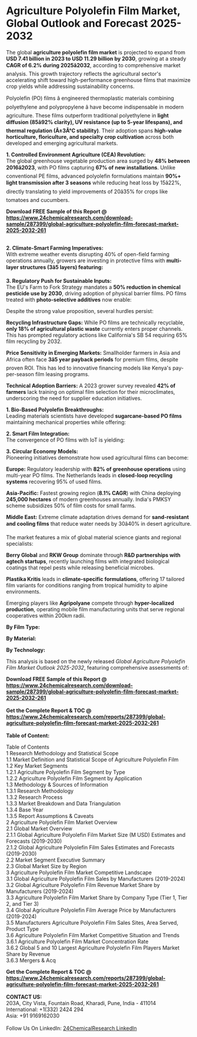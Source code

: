 <h1>Agriculture Polyolefin Film Market, Global Outlook and Forecast 2025-2032</h1><p>The global <strong>agriculture polyolefin film market</strong> is projected to expand from <strong>USD 7.41 billion in 2023 to USD 11.29 billion by 2030</strong>, growing at a steady <strong>CAGR of 6.2% during 2025â2032</strong>, according to comprehensive market analysis. This growth trajectory reflects the agricultural sector's accelerating shift toward high-performance greenhouse films that maximize crop yields while addressing sustainability concerns.</p><p>Polyolefin (PO) films â engineered thermoplastic materials combining polyethylene and polypropylene â have become indispensable in modern agriculture. These films outperform traditional polyethylene in <strong>light diffusion (85â92% clarity), UV resistance (up to 5-year lifespans), and thermal regulation (Â±3Â°C stability)</strong>. Their adoption spans <strong>high-value horticulture, floriculture, and specialty crop cultivation</strong> across both developed and emerging agricultural markets.</p><p><strong>1. Controlled Environment Agriculture (CEA) Revolution:</strong><br>
The global greenhouse vegetable production area surged by <strong>48% between 2016â2023</strong>, with PO films capturing <strong>67% of new installations</strong>. Unlike conventional PE films, advanced polyolefin formulations maintain <strong>90%+ light transmission after 3 seasons</strong> while reducing heat loss by 15â22%, directly translating to yield improvements of 20â35% for crops like tomatoes and cucumbers.</p><div><b>Download FREE Sample of this Report @ 
            <a href="https://www.24chemicalresearch.com/download-sample/287399/global-agriculture-polyolefin-film-forecast-market-2025-2032-261">
            https://www.24chemicalresearch.com/download-sample/287399/global-agriculture-polyolefin-film-forecast-market-2025-2032-261</a></b></div><br><p><strong>2. Climate-Smart Farming Imperatives:</strong><br>
With extreme weather events disrupting 40% of open-field farming operations annually, growers are investing in protective films with <strong>multi-layer structures (3â5 layers) featuring:</strong>
</p><p><strong>3. Regulatory Push for Sustainable Inputs:</strong><br>
The EU's Farm to Fork Strategy mandates a <strong>50% reduction in chemical pesticide use by 2030</strong>, driving adoption of physical barrier films. PO films treated with <strong>photo-selective additives</strong> now enable:
</p><p>Despite the strong value proposition, several hurdles persist:</p><p><strong>Recycling Infrastructure Gaps:</strong> While PO films are technically recyclable, <strong>only 18% of agricultural plastic waste</strong> currently enters proper channels. This has prompted regulatory actions like California's SB 54 requiring 65% film recycling by 2032.</p><p><strong>Price Sensitivity in Emerging Markets:</strong> Smallholder farmers in Asia and Africa often face <strong>3â5 year payback periods</strong> for premium films, despite proven ROI. This has led to innovative financing models like Kenya's pay-per-season film leasing programs.</p><p><strong>Technical Adoption Barriers:</strong> A 2023 grower survey revealed <strong>42% of farmers</strong> lack training on optimal film selection for their microclimates, underscoring the need for supplier education initiatives.</p><p><strong>1. Bio-Based Polyolefin Breakthroughs:</strong><br>
Leading materials scientists have developed <strong>sugarcane-based PO films</strong> maintaining mechanical properties while offering:
</p><p><strong>2. Smart Film Integration:</strong><br>
The convergence of PO films with IoT is yielding:
</p><p><strong>3. Circular Economy Models:</strong><br>
Pioneering initiatives demonstrate how used agricultural films can become:
</p><p><strong>Europe:</strong> Regulatory leadership with <strong>82% of greenhouse operations</strong> using multi-year PO films. The Netherlands leads in <strong>closed-loop recycling systems</strong> recovering 95% of used films.</p><p><strong>Asia-Pacific:</strong> Fastest growing region (<strong>8.1% CAGR</strong>) with China deploying <strong>245,000 hectares</strong> of modern greenhouses annually. India's PMKSY scheme subsidizes 50% of film costs for small farms.</p><p><strong>Middle East:</strong> Extreme climate adaptation drives demand for <strong>sand-resistant and cooling films</strong> that reduce water needs by 30â40% in desert agriculture.</p><p>The market features a mix of global material science giants and regional specialists:</p><p><strong>Berry Global</strong> and <strong>RKW Group</strong> dominate through <strong>R&amp;D partnerships with agtech startups</strong>, recently launching films with integrated biological coatings that repel pests while releasing beneficial microbes.</p><p><strong>Plastika Kritis</strong> leads in <strong>climate-specific formulations</strong>, offering 17 tailored film variants for conditions ranging from tropical humidity to alpine environments.</p><p>Emerging players like <strong>Agripolyane</strong> compete through <strong>hyper-localized production</strong>, operating mobile film manufacturing units that serve regional cooperatives within 200km radii.</p><p><strong>By Film Type:</strong></p><p><strong>By Material:</strong></p><p><strong>By Technology:</strong></p><p>This analysis is based on the newly released <em>Global Agriculture Polyolefin Film Market Outlook 2025-2032</em>, featuring comprehensive assessments of:
</p><div><b>Download FREE Sample of this Report @ 
            <a href="https://www.24chemicalresearch.com/download-sample/287399/global-agriculture-polyolefin-film-forecast-market-2025-2032-261">
            https://www.24chemicalresearch.com/download-sample/287399/global-agriculture-polyolefin-film-forecast-market-2025-2032-261</a></b></div><br><div><b>Get the Complete Report & TOC @ 
            <a href="https://www.24chemicalresearch.com/reports/287399/global-agriculture-polyolefin-film-forecast-market-2025-2032-261">
            https://www.24chemicalresearch.com/reports/287399/global-agriculture-polyolefin-film-forecast-market-2025-2032-261</a></b></div><br>
            <b>Table of Content:</b><p>Table of Contents<br />
1 Research Methodology and Statistical Scope<br />
1.1 Market Definition and Statistical Scope of Agriculture Polyolefin Film<br />
1.2 Key Market Segments<br />
1.2.1 Agriculture Polyolefin Film Segment by Type<br />
1.2.2 Agriculture Polyolefin Film Segment by Application<br />
1.3 Methodology & Sources of Information<br />
1.3.1 Research Methodology<br />
1.3.2 Research Process<br />
1.3.3 Market Breakdown and Data Triangulation<br />
1.3.4 Base Year<br />
1.3.5 Report Assumptions & Caveats<br />
2 Agriculture Polyolefin Film Market Overview<br />
2.1 Global Market Overview<br />
2.1.1 Global Agriculture Polyolefin Film Market Size (M USD) Estimates and Forecasts (2019-2030)<br />
2.1.2 Global Agriculture Polyolefin Film Sales Estimates and Forecasts (2019-2030)<br />
2.2 Market Segment Executive Summary<br />
2.3 Global Market Size by Region<br />
3 Agriculture Polyolefin Film Market Competitive Landscape<br />
3.1 Global Agriculture Polyolefin Film Sales by Manufacturers (2019-2024)<br />
3.2 Global Agriculture Polyolefin Film Revenue Market Share by Manufacturers (2019-2024)<br />
3.3 Agriculture Polyolefin Film Market Share by Company Type (Tier 1, Tier 2, and Tier 3)<br />
3.4 Global Agriculture Polyolefin Film Average Price by Manufacturers (2019-2024)<br />
3.5 Manufacturers Agriculture Polyolefin Film Sales Sites, Area Served, Product Type<br />
3.6 Agriculture Polyolefin Film Market Competitive Situation and Trends<br />
3.6.1 Agriculture Polyolefin Film Market Concentration Rate<br />
3.6.2 Global 5 and 10 Largest Agriculture Polyolefin Film Players Market Share by Revenue<br />
3.6.3 Mergers & Acq</p><div><b>Get the Complete Report & TOC @ 
            <a href="https://www.24chemicalresearch.com/reports/287399/global-agriculture-polyolefin-film-forecast-market-2025-2032-261">
            https://www.24chemicalresearch.com/reports/287399/global-agriculture-polyolefin-film-forecast-market-2025-2032-261</a></b></div><br><b>CONTACT US:</b><br>
            203A, City Vista, Fountain Road, Kharadi, Pune, India - 411014<br>
            International: +1(332) 2424 294<br>
            Asia: +91 9169162030 <br><br>
            Follow Us On LinkedIn: <a href="https://www.linkedin.com/company/24chemicalresearch/">24ChemicalResearch LinkedIn</a>